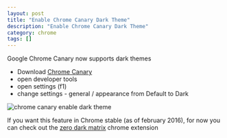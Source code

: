 ```yaml
---
layout: post
title: "Enable Chrome Canary Dark Theme"
description: "Enable Chrome Canary Dark Theme"
category: chrome
tags: []
---
```


Google Chrome Canary now supports dark themes

- Download [Chrome Canary](https://www.google.com/chrome/browser/canary.html)
- open developer tools
- open settings (f1)
- change settings - general / appearance from Default to Dark

![chrome canary enable dark theme](http://i.imgur.com/uCb6HuF.png)

If you want this feature in Chrome stable (as of february 2016), for now you can check out the [zero dark matrix](https://chrome.google.com/webstore/detail/devtools-theme-zero-dark/bomhdjeadceaggdgfoefmpeafkjhegbo?hl=en-US) chrome extension
